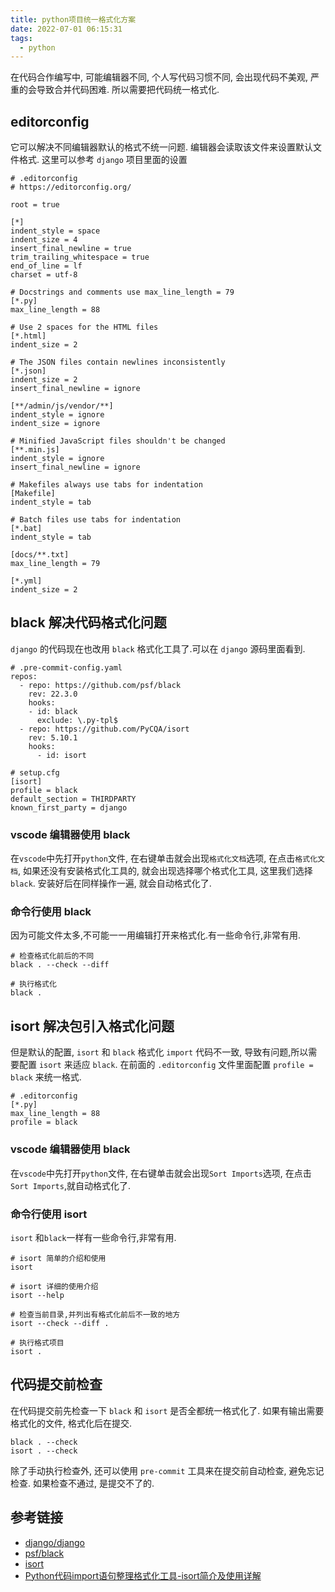 ```yaml
---
title: python项目统一格式化方案
date: 2022-07-01 06:15:31
tags:
  - python
---
```

在代码合作编写中, 可能编辑器不同, 个人写代码习惯不同, 会出现代码不美观, 严重的会导致合并代码困难. 所以需要把代码统一格式化.

## editorconfig
它可以解决不同编辑器默认的格式不统一问题. 编辑器会读取该文件来设置默认文件格式.
这里可以参考 `django` 项目里面的设置
```
# .editorconfig
# https://editorconfig.org/

root = true

[*]
indent_style = space
indent_size = 4
insert_final_newline = true
trim_trailing_whitespace = true
end_of_line = lf
charset = utf-8

# Docstrings and comments use max_line_length = 79
[*.py]
max_line_length = 88

# Use 2 spaces for the HTML files
[*.html]
indent_size = 2

# The JSON files contain newlines inconsistently
[*.json]
indent_size = 2
insert_final_newline = ignore

[**/admin/js/vendor/**]
indent_style = ignore
indent_size = ignore

# Minified JavaScript files shouldn't be changed
[**.min.js]
indent_style = ignore
insert_final_newline = ignore

# Makefiles always use tabs for indentation
[Makefile]
indent_style = tab

# Batch files use tabs for indentation
[*.bat]
indent_style = tab

[docs/**.txt]
max_line_length = 79

[*.yml]
indent_size = 2
```

## black 解决代码格式化问题
`django` 的代码现在也改用 `black` 格式化工具了.可以在 `django` 源码里面看到.
```
# .pre-commit-config.yaml
repos:
  - repo: https://github.com/psf/black
    rev: 22.3.0
    hooks:
    - id: black
      exclude: \.py-tpl$
  - repo: https://github.com/PyCQA/isort
    rev: 5.10.1
    hooks:
      - id: isort
      
# setup.cfg
[isort]
profile = black
default_section = THIRDPARTY
known_first_party = django
```
### vscode 编辑器使用 black
在`vscode`中先打开`python`文件, 在右键单击就会出现`格式化文档`选项, 在点击`格式化文档`, 如果还没有安装格式化工具的, 就会出现选择哪个格式化工具, 这里我们选择 `black`. 安装好后在同样操作一遍, 就会自动格式化了.

### 命令行使用 black
因为可能文件太多,不可能一一用编辑打开来格式化.有一些命令行,非常有用. 
```
# 检查格式化前后的不同
black . --check --diff

# 执行格式化
black .
```

## isort 解决包引入格式化问题
但是默认的配置, `isort` 和 `black` 格式化 `import` 代码不一致, 导致有问题,所以需要配置 `isort` 来适应 `black`. 在前面的 `.editorconfig` 文件里面配置 `profile = black` 来统一格式.
```
# .editorconfig
[*.py]
max_line_length = 88
profile = black
```

### vscode 编辑器使用 black
在`vscode`中先打开`python`文件, 在右键单击就会出现`Sort Imports`选项, 在点击`Sort Imports`,就自动格式化了.


### 命令行使用 isort
`isort` 和`black`一样有一些命令行,非常有用. 
```
# isort 简单的介绍和使用
isort

# isort 详细的使用介绍
isort --help

# 检查当前目录,并列出有格式化前后不一致的地方
isort --check --diff .

# 执行格式项目
isort .
```

## 代码提交前检查
在代码提交前先检查一下 `black` 和 `isort` 是否全都统一格式化了. 如果有输出需要格式化的文件, 格式化后在提交. 
```
black . --check
isort . --check
```
除了手动执行检查外, 还可以使用 `pre-commit` 工具来在提交前自动检查, 避免忘记检查. 如果检查不通过, 是提交不了的.

## 参考链接
- [django/django](https://github.com/django/django)
- [psf/black](https://github.com/psf/black)
- [isort](https://pycqa.github.io/isort/index.html)
- [Python代码import语句整理格式化工具-isort简介及使用详解](https://juejin.cn/post/7026151419459665957#heading-56)